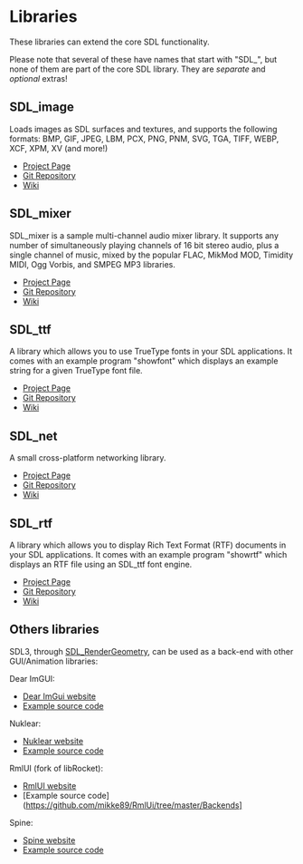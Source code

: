 # Libraries

These libraries can extend the core SDL functionality.

Please note that several of these have names that start with "SDL_", but none of them are part of the core SDL library. They are _separate_ and _optional_ extras!

## SDL_image

Loads images as SDL surfaces and textures, and supports the following formats:
BMP, GIF, JPEG, LBM, PCX, PNG, PNM, SVG, TGA, TIFF, WEBP, XCF, XPM, XV (and more!)

- [Project Page](https://www.libsdl.org/projects/SDL_image/)
- [Git Repository](https://github.com/libsdl-org/SDL_image)
- [Wiki](https://wiki.libsdl.org/SDL3_image)

## SDL_mixer

SDL_mixer is a sample multi-channel audio mixer library. It supports any number
of simultaneously playing channels of 16 bit stereo audio, plus a single
channel of music, mixed by the popular FLAC, MikMod MOD, Timidity MIDI, Ogg
Vorbis, and SMPEG MP3 libraries.

- [Project Page](https://www.libsdl.org/projects/SDL_mixer/)
- [Git Repository](https://github.com/libsdl-org/SDL_mixer)
- [Wiki](https://wiki.libsdl.org/SDL3_mixer)

## SDL_ttf

A library which allows you to use TrueType fonts in your SDL applications. It
comes with an example program "showfont" which displays an example string for a
given TrueType font file.

- [Project Page](https://www.libsdl.org/projects/SDL_ttf/)
- [Git Repository](https://github.com/libsdl-org/SDL_ttf)
- [Wiki](https://wiki.libsdl.org/SDL3_ttf)

## SDL_net

A small cross-platform networking library.

- [Project Page](https://www.libsdl.org/projects/SDL_net/)
- [Git Repository](https://github.com/libsdl-org/SDL_net)
- [Wiki](https://wiki.libsdl.org/SDL3_net)

## SDL_rtf

A library which allows you to display Rich Text Format (RTF) documents in your
SDL applications. It comes with an example program "showrtf" which displays an
RTF file using an SDL_ttf font engine.

- [Project Page](https://www.libsdl.org/projects/SDL_rtf/)
- [Git Repository](https://github.com/libsdl-org/SDL_rtf)
- [Wiki](https://wiki.libsdl.org/SDL3_rtf)


## Others libraries

SDL3, through [SDL_RenderGeometry](SDL_RenderGeometry), can be used as a back-end with other GUI/Animation libraries:

Dear ImGUI:

- [Dear ImGui website](https://github.com/ocornut/imgui)
- [Example source code](https://github.com/ocornut/imgui/tree/master/examples/example_sdl_sdlrenderer)

Nuklear:

- [Nuklear website](https://github.com/Immediate-Mode-UI/Nuklear)
- [Example source code](https://github.com/Immediate-Mode-UI/Nuklear/tree/master/demo/sdl_renderer)

RmlUI (fork of libRocket):

- [RmlUI website](https://github.com/mikke89/RmlUi)
- [Example source code](https://github.com/mikke89/RmlUi/tree/master/Backends]

Spine:

- [Spine website](http://esotericsoftware.com/)
- [Example source code](https://github.com/royalstream/spine-sdl)

